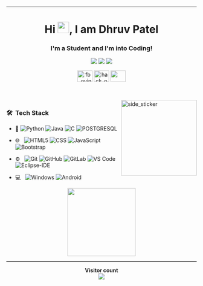 <html>
    <body>
 
  <hr>
  <h1 align="center">Hi <img src="https://github.com/TheDudeThatCode/TheDudeThatCode/blob/master/Assets/Hi.gif" width="30px">, I am Dhruv Patel </h1>
  <h3 align="center">I'm a Student and I'm into Coding! </h3>
  <p align="center">
    <img src="https://img.shields.io/badge/Age-23-blue" />
      <img src="https://img.shields.io/badge/Lives-Canada-success" />
      <img src="https://img.shields.io/badge/Languages-English%20%26%20Hindi%20%26%20Gujarati-brightgreen" />
    </p>
  <p align="center">
<!--   <a href="https://www.hackerearth.com/@dhruvpatel1750" target="blank"><img align="center" src="https://upload.wikimedia.org/wikipedia/commons/thumb/e/e8/HackerEarth_logo.png/480px-HackerEarth_logo.png" alt="hack_ovindu" height="30" width="40" /></a> -->
   <a href="https://leetcode.com/pateldhrna17ce/" target="blank"><img align="center" src="https://upload.wikimedia.org/wikipedia/commons/1/19/LeetCode_logo_black.png" alt="fb_ovindu" height="30" width="40" /></a>
   <a href="https://www.hackerrank.com/pateldhruv1710" target="blank"><img align="center" src="https://cdn.worldvectorlogo.com/logos/hackerrank.svg" alt="hack_ovindu" height="30" width="40" /></a>
   <a href = "mailto: dhruvpatel1750@gmail.com"><img align="center" src="https://seeklogo.com/images/G/gmail-new-2020-logo-32DBE11BB4-seeklogo.com.png" height="30" width="40" /></a>

</p>
  </p>
  <br><br>
<img align="right" width=200px height=200px alt="side_sticker" src="https://media.giphy.com/media/TEnXkcsHrP4YedChhA/giphy.gif" />
  
  

  
<h3> 🛠 &nbsp;Tech Stack</h3>

- :space_invader:
  ![Python](https://img.shields.io/badge/Python-14354C?style=for-the-badge&logo=python&logoColor=white)
  ![Java](http://img.shields.io/badge/-Java-5B4638?style=for-the-badge&logo=java&logoColor=white)
  ![C](http://img.shields.io/badge/-C-A8B9CC?style=for-the-badge&logo=c&logoColor=white)
  ![POSTGRESQL](https://img.shields.io/badge/PostgreSQL-316192?style=for-the-badge&logo=postgresql&logoColor=white) 

- 🌐 &nbsp;
  ![HTML5](https://img.shields.io/badge/HTML5-E34F26?style=for-the-badge&logo=html5&logoColor=white)
  ![CSS](https://img.shields.io/badge/CSS-239120?&style=for-the-badge&logo=css3&logoColor=white)
  ![JavaScript](https://img.shields.io/badge/JavaScript-323330?style=for-the-badge&logo=javascript&logoColor=F7DF1E)
  ![Bootstrap](https://img.shields.io/badge/-Bootstrap-563D7C?style=for-the-badge&logo=Bootstrap)
- ⚙️ &nbsp;
  ![Git](https://img.shields.io/badge/Git-F05032?style=for-the-badge&logo=git&logoColor=white)
  ![GitHub](https://img.shields.io/badge/GitHub-100000?style=for-the-badge&logo=github&logoColor=white)
  ![GitLab](https://img.shields.io/badge/-GitLab-FCA121?style=for-the-badge&logo=gitlab)
  ![VS Code](http://img.shields.io/badge/-VS%20Code-007ACC?style=for-the-badge&logo=visual-studio-code&logoColor=ffffff)
  ![Eclipse-IDE](http://img.shields.io/badge/-Eclipse-2C2255?style=for-the-badge&logo=eclipse&logoColor=ffffff)
- 💻 &nbsp;
  ![Windows](https://img.shields.io/badge/Windows-0078D6?style=for-the-badge&logo=windows&logoColor=white)
  ![Android](https://img.shields.io/badge/Android-000000?style=for-the-badge&logo=android&logoColor=white)



<p align="center">
<a href="https://github.com/Armour12">
  <img height="180em" src="https://github-readme-stats-eight-theta.vercel.app/api/top-langs/?username=Armour12&layout=compact&langs_count=8&theme=radical&hide=jupyter notebook"/>
</a>
</p>
  <hr>
    <p align="center"> 
  <b>Visitor count</b><br>
  <img src="https://profile-counter.glitch.me/Armour12/count.svg" />
  </br>
</p>
    </body>
</html>

